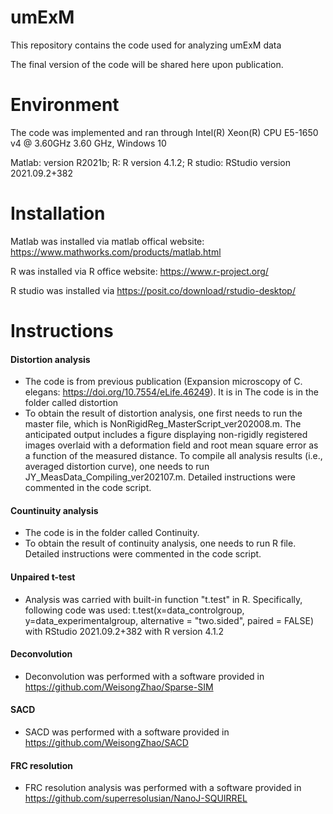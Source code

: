 # umExM
This repository contains the code used for analyzing umExM data

The final version of the code will be shared here upon publication.

# Environment
The code was implemented and ran through Intel(R) Xeon(R) CPU E5-1650 v4 @ 3.60GHz   3.60 GHz, Windows 10

Matlab: version R2021b;
R: R version 4.1.2;
R studio: RStudio version 2021.09.2+382

# Installation
Matlab was installed via matlab offical website: https://www.mathworks.com/products/matlab.html

R was installed via R office website: https://www.r-project.org/

R studio was installed via https://posit.co/download/rstudio-desktop/

# Instructions 

#### Distortion analysis
  - The code is from previous publication (Expansion microscopy of C. elegans: https://doi.org/10.7554/eLife.46249). It is in The code is in the folder called distortion
  - To obtain the result of distortion analysis, one first needs to run the master file, which is NonRigidReg_MasterScript_ver202008.m. The anticipated output includes a figure displaying non-rigidly registered images overlaid with a deformation field and root mean square error as a function of the measured distance. To compile all analysis results (i.e., averaged distortion curve), one needs to run JY_MeasData_Compiling_ver202107.m. Detailed instructions were commented in the code script. 
#### Countinuity analysis
  - The code is in the folder called Continuity.
  - To obtain the result of continuity analysis, one needs to run R file. Detailed instructions were commented in the code script. 
#### Unpaired t-test
  - Analysis was carried with built-in function "t.test" in R. Specifically, following code was used: t.test(x=data_controlgroup, y=data_experimentalgroup, alternative = "two.sided", paired = FALSE) with RStudio 2021.09.2+382 with R version 4.1.2
#### Deconvolution
  - Deconvolution was performed with a software provided in https://github.com/WeisongZhao/Sparse-SIM
#### SACD 
  - SACD was performed with a software provided in https://github.com/WeisongZhao/SACD
#### FRC resolution 
  - FRC resolution analysis was performed with a software provided in https://github.com/superresolusian/NanoJ-SQUIRREL
